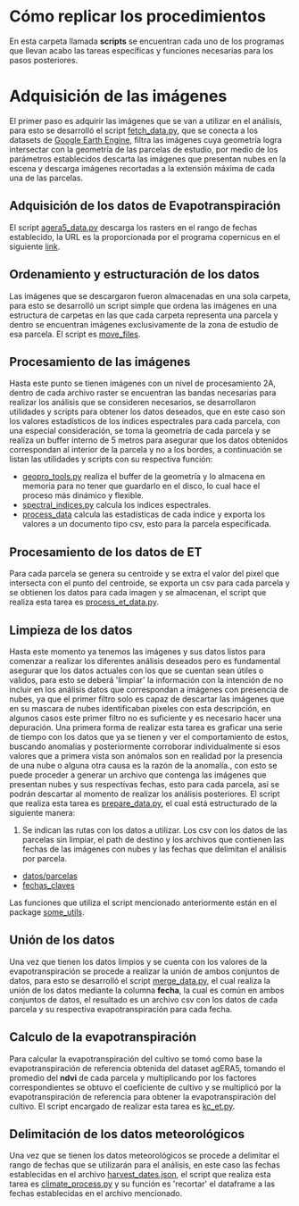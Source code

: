 # Cómo replicar los procedimientos

En esta carpeta llamada **scripts** se encuentran cada uno de los programas que llevan acabo las tareas específicas y funciones necesarias para los pasos posteriores.

# Adquisición de las imágenes

El primer paso es adquirir las imágenes que se van a utilizar en el análisis, para esto se desarrolló el script [fetch_data.py](), que se conecta a los datasets de [Google Earth Engine](https://earthengine.google.com/), filtra las imágenes cuya geometría logra intersectar con la geometría de las parcelas de estudio, por medio de los parámetros establecidos descarta las imágenes que presentan nubes en la escena y descarga imágenes recortadas a la extensión máxima de cada una de las parcelas.

## Adquisición de los datos de Evapotranspiración

El script [agera5_data.py]() descarga los rasters en el rango de fechas establecido, la URL es la proporcionada por el programa copernicus en el siguiente [link](https://data.apps.fao.org/static/data/index.html?prefix=static%2Fdata%2Fc3s%2FAGERA5_ET0).

## Ordenamiento y estructuración de los datos

Las imágenes que se descargaron fueron almacenadas en una sola carpeta, para esto se desarrolló un script simple que ordena las imágenes en una estructura de carpetas en las que cada carpeta representa una parcela y dentro se encuentran imágenes exclusivamente de la zona de estudio de esa parcela. El script es [move_files]().

## Procesamiento de las imágenes

Hasta este punto se tienen imágenes con un nivel de procesamiento 2A, dentro de cada archivo raster se encuentran las bandas necesarias para realizar los análisis que se consideren necesarios, se desarrollaron utilidades y scripts para obtener los datos deseados, que en este caso son los valores estadísticos de los índices espectrales para cada parcela, con una especial consideración, se toma la geometría de cada parcela y se realiza un buffer interno de 5 metros para asegurar que los datos obtenidos correspondan al interior de la parcela y no a los bordes, a continuación se listan las utilidades y scripts con su respectiva función:

- [geopro_tools.py]() realiza el buffer de la geometría y lo almacena en memoria para no tener que guardarlo en el disco, lo cual hace el proceso más dinámico y flexible.
- [spectral_indices.py]() calcula los indices espectrales.
- [process_data]() calcula las estadísticas de cada índice y exporta los valores a un documento tipo csv, esto para la parcela especificada.

## Procesamiento de los datos de ET

Para cada parcela se genera su centroide y se extra el valor del pixel que intersecta con el punto del centroide, se exporta un csv para cada parcela y se obtienen los datos para cada imagen y se almacenan, el script que realiza esta tarea es [process_et_data.py]().


## Limpieza de los datos

Hasta este momento ya tenemos las imágenes y sus datos listos para comenzar a realizar los diferentes análisis deseados pero es fundamental asegurar que los datos actuales con los que se cuentan sean útiles o validos, para esto se deberá 'limpiar' la información con la intención de no incluir en los análisis datos que correspondan a imágenes con presencia de nubes, ya que el primer filtro solo es capaz de descartar las imágenes que en su mascara de nubes identificaban pixeles con esta descripción, en algunos casos este primer filtro no es suficiente y es necesario hacer una depuración. Una primera forma de realizar esta tarea es graficar una serie de tiempo con los datos que ya se tienen y ver el comportamiento de estos, buscando anomalías y posteriormente corroborar individualmente si esos valores que a primera vista son anómalos son en realidad por la presencia de una nube o alguna otra causa es la razón de la anomalía., con esto se puede proceder a generar un archivo que contenga las imágenes que presentan nubes y sus respectivas fechas, esto para cada parcela, así se podrán descartar al momento de realizar los análisis posteriores.
El script que realiza esta tarea es [prepare_data.py](), el cual está estructurado de la siguiente manera:
1. Se indican las rutas con los datos a utilizar. Los csv con los datos de las parcelas sin limpiar, el path de destino
y los archivos que contienen las fechas de las imágenes con nubes y las fechas que delimitan el análisis por parcela.
- [datos/parcelas]()
- [fechas_claves]()

Las funciones que utiliza el script mencionado anteriormente están en el package [some_utils]().

## Unión de los datos

Una vez que tienen los datos limpios y se cuenta con los valores de la evapotranspiración se procede a realizar la unión
de ambos conjuntos de datos, para esto se desarrolló el script [merge_data.py](), el cual realiza la unión de los datos
mediante la columna **fecha**, la cual es común en ambos conjuntos de datos, el resultado es un archivo csv con los datos
de cada parcela y su respectiva evapotranspiración para cada fecha.

## Calculo de la evapotranspiración

Para calcular la evapotranspiración del cultivo se tomó como base la evapotranspiración de referencia obtenida del 
dataset agERA5, tomando el promedio del **ndvi** de cada parcela y multiplicando por los factores correspondientes se obtuvo
el coeficiente de cultivo y se multiplicó por la evapotranspiración de referencia para obtener la evapotranspiración del cultivo.
El script encargado de realizar esta tarea es [kc_et.py]().

## Delimitación de los datos meteorológicos

Una vez que se tienen los datos meteorológicos se procede a delimitar el rango de fechas que se utilizarán para el análisis, en este 
caso las fechas establecidas en el archivo [harvest_dates.json](), el script que realiza esta tarea es [climate_process.py]() y su función
es 'recortar' el dataframe a las fechas establecidas en el archivo mencionado.